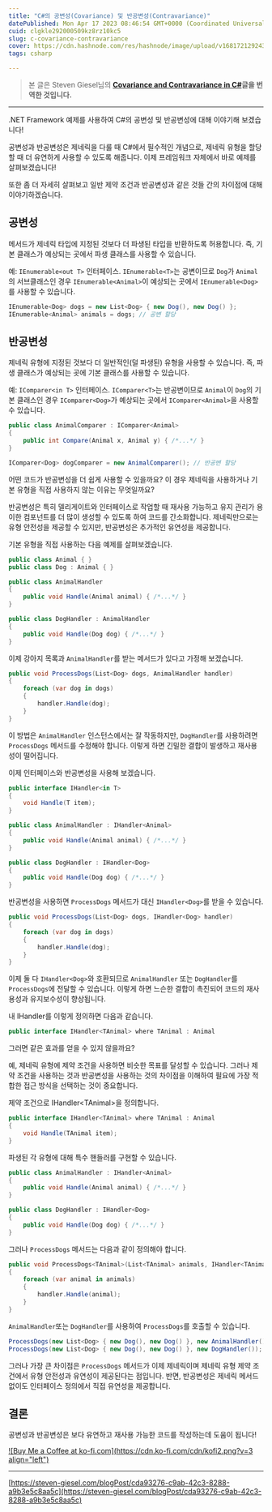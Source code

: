```yaml
---
title: "C#의 공변성(Covariance) 및 반공변성(Contravariance)"
datePublished: Mon Apr 17 2023 08:46:54 GMT+0000 (Coordinated Universal Time)
cuid: clgkle292000509kz8rz10kc5
slug: c-covariance-contravariance
cover: https://cdn.hashnode.com/res/hashnode/image/upload/v1681721292432/41be7838-ca51-4151-8fc4-e70239766e04.jpeg
tags: csharp

---
```


> 본 글은 Steven Giesel님의 [**Covariance and Contravariance in C#**](https://steven-giesel.com/blogPost/cda93276-c9ab-42c3-8288-a9b3e5c8aa5c)**글을 번역한 것입니다.**

---

.NET Framework 예제를 사용하여 C#의 공변성 및 반공변성에 대해 이야기해 보겠습니다!

공변성과 반공변성은 제네릭을 다룰 때 C#에서 필수적인 개념으로, 제네릭 유형을 할당할 때 더 유연하게 사용할 수 있도록 해줍니다. 이제 프레임워크 자체에서 바로 예제를 살펴보겠습니다!

또한 좀 더 자세히 살펴보고 일반 제약 조건과 반공변성과 같은 것들 간의 차이점에 대해 이야기하겠습니다.

## 공변성

메서드가 제네릭 타입에 지정된 것보다 더 파생된 타입을 반환하도록 허용합니다. 즉, 기본 클래스가 예상되는 곳에서 파생 클래스를 사용할 수 있습니다.

예: `IEnumerable<out T>` 인터페이스. `IEnumerable<T>`는 공변이므로 `Dog`가 `Animal`의 서브클래스인 경우 `IEnumerable<Animal>`이 예상되는 곳에서 `IEnumerable<Dog>`를 사용할 수 있습니다.

```csharp
IEnumerable<Dog> dogs = new List<Dog> { new Dog(), new Dog() };
IEnumerable<Animal> animals = dogs; // 공변 할당
```

## 반공변성

제네릭 유형에 지정된 것보다 더 일반적인(덜 파생된) 유형을 사용할 수 있습니다. 즉, 파생 클래스가 예상되는 곳에 기본 클래스를 사용할 수 있습니다.

예: `IComparer<in T>` 인터페이스. `IComparer<T>`는 반공변이므로 `Animal`이 `Dog`의 기본 클래스인 경우 `IComparer<Dog>`가 예상되는 곳에서 `IComparer<Animal>`을 사용할 수 있습니다.

```csharp
public class AnimalComparer : IComparer<Animal>
{
    public int Compare(Animal x, Animal y) { /*...*/ }
}

IComparer<Dog> dogComparer = new AnimalComparer(); // 반공변 할당
```

어떤 코드가 반공변성을 더 쉽게 사용할 수 있을까요? 이 경우 제네릭을 사용하거나 기본 유형을 직접 사용하지 않는 이유는 무엇일까요?

반공변성은 특히 델리게이트와 인터페이스로 작업할 때 재사용 가능하고 유지 관리가 용이한 컴포넌트를 더 많이 생성할 수 있도록 하여 코드를 간소화합니다. 제네릭만으로는 유형 안전성을 제공할 수 있지만, 반공변성은 추가적인 유연성을 제공합니다.

기본 유형을 직접 사용하는 다음 예제를 살펴보겠습니다.

```csharp
public class Animal { }
public class Dog : Animal { }

public class AnimalHandler
{
    public void Handle(Animal animal) { /*...*/ }
}

public class DogHandler : AnimalHandler
{
    public void Handle(Dog dog) { /*...*/ }
}
```

이제 강아지 목록과 `AnimalHandler`를 받는 메서드가 있다고 가정해 보겠습니다.

```csharp
public void ProcessDogs(List<Dog> dogs, AnimalHandler handler)
{
    foreach (var dog in dogs)
    {
        handler.Handle(dog);
    }
}
```

이 방법은 `AnimalHandler` 인스턴스에서는 잘 작동하지만, `DogHandler`를 사용하려면 `ProcessDogs` 메서드를 수정해야 합니다. 이렇게 하면 긴밀한 결합이 발생하고 재사용성이 떨어집니다.

이제 인터페이스와 반공변성을 사용해 보겠습니다.

```csharp
public interface IHandler<in T>
{
    void Handle(T item);
}

public class AnimalHandler : IHandler<Animal>
{
    public void Handle(Animal animal) { /*...*/ }
}

public class DogHandler : IHandler<Dog>
{
    public void Handle(Dog dog) { /*...*/ }
}
```

반공변성을 사용하면 `ProcessDogs` 메서드가 대신 `IHandler<Dog>`를 받을 수 있습니다.

```csharp
public void ProcessDogs(List<Dog> dogs, IHandler<Dog> handler)
{
    foreach (var dog in dogs)
    {
        handler.Handle(dog);
    }
}
```

이제 둘 다 `IHandler<Dog>`와 호환되므로 `AnimalHandler` 또는 `DogHandler`를 `ProcessDogs`에 전달할 수 있습니다. 이렇게 하면 느슨한 결합이 촉진되어 코드의 재사용성과 유지보수성이 향상됩니다.

내 IHandler를 이렇게 정의하면 다음과 같습니다.

```csharp
public interface IHandler<TAnimal> where TAnimal : Animal
```

그러면 같은 효과를 얻을 수 있지 않을까요?

예, 제네릭 유형에 제약 조건을 사용하면 비슷한 목표를 달성할 수 있습니다. 그러나 제약 조건을 사용하는 것과 반공변성을 사용하는 것의 차이점을 이해하여 필요에 가장 적합한 접근 방식을 선택하는 것이 중요합니다.

제약 조건으로 IHandler&lt;TAnimal&gt;을 정의합니다.

```csharp
public interface IHandler<TAnimal> where TAnimal : Animal
{
    void Handle(TAnimal item);
}
```

파생된 각 유형에 대해 특수 핸들러를 구현할 수 있습니다.

```csharp
public class AnimalHandler : IHandler<Animal>
{
    public void Handle(Animal animal) { /*...*/ }
}

public class DogHandler : IHandler<Dog>
{
    public void Handle(Dog dog) { /*...*/ }
}
```

그러나 `ProcessDogs` 메서드는 다음과 같이 정의해야 합니다.

```csharp
public void ProcessDogs<TAnimal>(List<TAnimal> animals, IHandler<TAnimal> handler) where TAnimal : Animal
{
    foreach (var animal in animals)
    {
        handler.Handle(animal);
    }
}
```

`AnimalHandler`또는 `DogHandler`를 사용하여 `ProcessDogs`를 호출할 수 있습니다.

```csharp
ProcessDogs(new List<Dog> { new Dog(), new Dog() }, new AnimalHandler());
ProcessDogs(new List<Dog> { new Dog(), new Dog() }, new DogHandler());
```

그러나 가장 큰 차이점은 `ProcessDogs` 메서드가 이제 제네릭이며 제네릭 유형 제약 조건에서 유형 안전성과 유연성이 제공된다는 점입니다. 반면, 반공변성은 제네릭 메서드 없이도 인터페이스 정의에서 직접 유연성을 제공합니다.

## 결론

공변성과 반공변성은 보다 유연하고 재사용 가능한 코드를 작성하는데 도움이 됩니다!

[![Buy Me a Coffee at ko-fi.com](https://cdn.ko-fi.com/cdn/kofi2.png?v=3 align="left")](https://ko-fi.com/U7U8BDPWR)

---

[https://steven-giesel.com/blogPost/cda93276-c9ab-42c3-8288-a9b3e5c8aa5c](https://steven-giesel.com/blogPost/cda93276-c9ab-42c3-8288-a9b3e5c8aa5c)